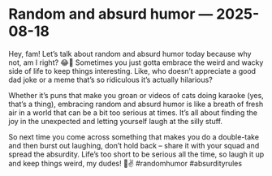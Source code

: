 # Random and absurd humor — 2025-08-18

Hey, fam! Let’s talk about random and absurd humor today because why not, am I right? 😂🤪 Sometimes you just gotta embrace the weird and wacky side of life to keep things interesting. Like, who doesn’t appreciate a good dad joke or a meme that’s so ridiculous it’s actually hilarious?

Whether it’s puns that make you groan or videos of cats doing karaoke (yes, that’s a thing), embracing random and absurd humor is like a breath of fresh air in a world that can be a bit too serious at times. It’s all about finding the joy in the unexpected and letting yourself laugh at the silly stuff.

So next time you come across something that makes you do a double-take and then burst out laughing, don’t hold back – share it with your squad and spread the absurdity. Life’s too short to be serious all the time, so laugh it up and keep things weird, my dudes! 🤣✌️ #randomhumor #absurdityrules
